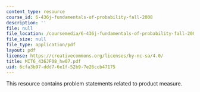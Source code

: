 ```yaml
---
content_type: resource
course_id: 6-436j-fundamentals-of-probability-fall-2008
description: ''
file: null
file_location: /coursemedia/6-436j-fundamentals-of-probability-fall-2008/6cfa3b97ddd76e1f52b97e26ccb47175_MIT6_436JF08_hw07.pdf
file_size: null
file_type: application/pdf
layout: pdf
license: https://creativecommons.org/licenses/by-nc-sa/4.0/
title: MIT6_436JF08_hw07.pdf
uid: 6cfa3b97-ddd7-6e1f-52b9-7e26ccb47175
---
```

This resource contains problem statements related to product measure.